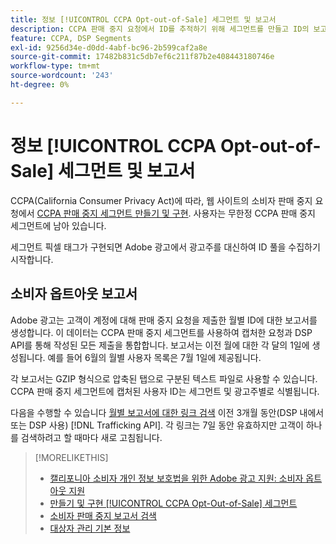 ```yaml
---
title: 정보 [!UICONTROL CCPA Opt-out-of-Sale] 세그먼트 및 보고서
description: CCPA 판매 중지 요청에서 ID를 추적하기 위해 세그먼트를 만들고 ID의 보고서를 검색하는 방법에 대해 알아봅니다.
feature: CCPA, DSP Segments
exl-id: 9256d34e-d0dd-4abf-bc96-2b599caf2a8e
source-git-commit: 17482b831c5db7ef6c211f87b2e408443180746e
workflow-type: tm+mt
source-wordcount: '243'
ht-degree: 0%

---
```


# 정보 [!UICONTROL CCPA Opt-out-of-Sale] 세그먼트 및 보고서

CCPA(California Consumer Privacy Act)에 따라, 웹 사이트의 소비자 판매 중지 요청에서 [CCPA 판매 중지 세그먼트 만들기 및 구현](ccpa-opt-out-segment-create.md). 사용자는 무한정 CCPA 판매 중지 세그먼트에 남아 있습니다.

세그먼트 픽셀 태그가 구현되면 Adobe 광고에서 광고주를 대신하여 ID 풀을 수집하기 시작합니다.

## 소비자 옵트아웃 보고서

Adobe 광고는 고객이 계정에 대해 판매 중지 요청을 제출한 월별 ID에 대한 보고서를 생성합니다. 이 데이터는 CCPA 판매 중지 세그먼트를 사용하여 캡처한 요청과 DSP API를 통해 작성된 모든 제출을 통합합니다.  보고서는 이전 월에 대한 각 달의 1일에 생성됩니다. 예를 들어 6월의 월별 사용자 목록은 7월 1일에 제공됩니다.

각 보고서는 GZIP 형식으로 압축된 탭으로 구분된 텍스트 파일로 사용할 수 있습니다. CCPA 판매 중지 세그먼트에 캡처된 사용자 ID는 세그먼트 및 광고주별로 식별됩니다.

다음을 수행할 수 있습니다 [월별 보고서에 대한 링크 검색](ccpa-opt-out-segment-report-retrieve.md) 이전 3개월 동안(DSP 내에서 또는 DSP 사용) [!DNL Trafficking API]. 각 링크는 7일 동안 유효하지만 고객이 하나를 검색하려고 할 때마다 새로 고침됩니다.

>[!MORELIKETHIS]
>
>* [캘리포니아 소비자 개인 정보 보호법을 위한 Adobe 광고 지원: 소비자 옵트아웃 지원](/help/privacy/ccpa-opt-out-of-sale.md)
>* [만들기 및 구현 [!UICONTROL CCPA Opt-Out-of-Sale] 세그먼트](ccpa-opt-out-segment-create.md)
>* [소비자 판매 중지 보고서 검색](ccpa-opt-out-segment-report-retrieve.md)
>* [대상자 관리 기본 정보](audience-about.md)

